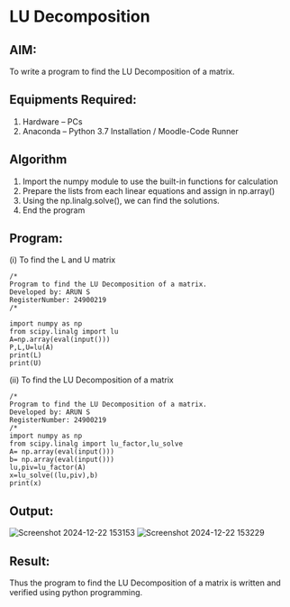 # LU Decomposition 

## AIM:
To write a program to find the LU Decomposition of a matrix.

## Equipments Required:
1. Hardware – PCs
2. Anaconda – Python 3.7 Installation / Moodle-Code Runner

## Algorithm
1. Import the numpy module to use the built-in functions for calculation
2. Prepare the lists from each linear equations and assign in np.array()
3. Using the np.linalg.solve(), we can find the solutions.
4. End the program

## Program:
(i) To find the L and U matrix
```
/*
Program to find the LU Decomposition of a matrix.
Developed by: ARUN S
RegisterNumber: 24900219
/*

import numpy as np
from scipy.linalg import lu
A=np.array(eval(input()))
P,L,U=lu(A)
print(L)
print(U)
```
(ii) To find the LU Decomposition of a matrix
```
/*
Program to find the LU Decomposition of a matrix.
Developed by: ARUN S
RegisterNumber: 24900219
/*
import numpy as np
from scipy.linalg import lu_factor,lu_solve
A= np.array(eval(input()))
b= np.array(eval(input()))
lu,piv=lu_factor(A)
x=lu_solve((lu,piv),b)
print(x)

```
## Output:
![Screenshot 2024-12-22 153153](https://github.com/user-attachments/assets/eb24ae66-6de8-45c9-bd67-c73de8360cfe)
![Screenshot 2024-12-22 153229](https://github.com/user-attachments/assets/3c6cc1b8-cbc8-429b-b039-1a27f00422e2)



## Result:
Thus the program to find the LU Decomposition of a matrix is written and verified using python programming.

